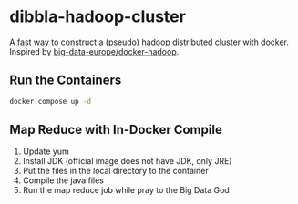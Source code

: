 # dibbla-hadoop-cluster

A fast way to construct a (pseudo) hadoop distributed cluster with docker. Inspired by [big-data-europe/docker-hadoop](https://github.com/big-data-europe/docker-hadoop).

## Run the Containers

```bash
docker compose up -d
```

## Map Reduce with In-Docker Compile
1. Update yum
2. Install JDK (official image does not have JDK, only JRE)
3. Put the files in the local directory to the container
4. Compile the java files
5. Run the map reduce job while pray to the Big Data God